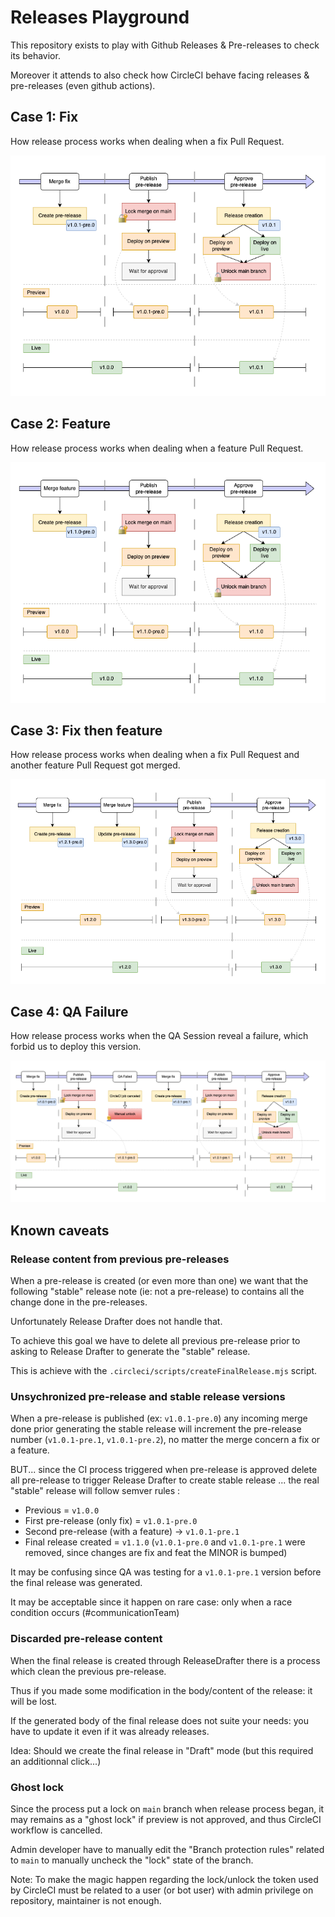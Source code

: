 # Releases Playground

This repository exists to play with Github Releases & Pre-releases to check its behavior.

Moreover it attends to also check how CircleCI behave facing releases & pre-releases (even github actions).

## Case 1: Fix

How release process works when dealing when a fix Pull Request.

![fix](./assets/workflow_pre-release-fix.png)

## Case 2: Feature


How release process works when dealing when a feature Pull Request.

![feature](./assets/workflow_pre-release-feature.png)

## Case 3: Fix then feature

How release process works when dealing when a fix Pull Request and another feature Pull Request got merged.

![feature](./assets/workflow_pre-release-fix%20then%20feature.png)

## Case 4: QA Failure

How release process works when the QA Session reveal a failure, which forbid us to deploy this version.

![feature](./assets/workflow_pre-release-qa%20failed.png)

## Known caveats

### Release content from previous pre-releases

When a pre-release is created (or even more than one) we want that the following "stable" release note (ie: not a pre-release) to contains all the change done in the pre-releases.

Unfortunately Release Drafter does not handle that.

To achieve this goal we have to delete all previous pre-release prior to asking to Release Drafter to generate the "stable" release.

This is achieve with the `.circleci/scripts/createFinalRelease.mjs` script.

### Unsychronized pre-release and stable release versions

When a pre-release is published (ex: `v1.0.1-pre.0`) any incoming merge done prior generating the stable release will increment the pre-release number (`v1.0.1-pre.1`, `v1.0.1-pre.2`), no matter the merge concern a fix or a feature.

BUT... since the CI process triggered when pre-release is approved delete all pre-release to trigger Release Drafter to create stable release ... the real "stable" release will follow semver rules :
- Previous = `v1.0.0`
- First pre-release (only fix) = `v1.0.1-pre.0`
- Second pre-release (with a feature) -> `v1.0.1-pre.1`
- Final release created = `v1.1.0` (`v1.0.1-pre.0` and `v1.0.1-pre.1` were removed, since changes are fix and feat the MINOR is bumped)

It may be confusing since QA was testing for a `v1.0.1-pre.1` version before the final release was generated.

It may be acceptable since it happen on rare case: only when a race condition occurs (#communicationTeam)

### Discarded pre-release content

When the final release is created through ReleaseDrafter there is a process which clean the previous pre-release.

Thus if you made some modification in the body/content of the release: it will be lost.

If the generated body of the final release does not suite your needs: you have to update it even if it was already releases.

Idea: Should we create the final release in "Draft" mode (but this required an additionnal click...)

### Ghost lock

Since the process put a lock on `main` branch when release process began, it may remains as a "ghost lock" if preview is not approved, and thus CircleCI workflow is cancelled.

Admin developer have to manually edit the "Branch protection rules" related to `main` to manually uncheck the "lock" state of the branch.

Note: To make the magic happen regarding the lock/unlock the token used by CircleCI must be related to a user (or bot user) with admin privilege on repository, maintainer is not enough.
